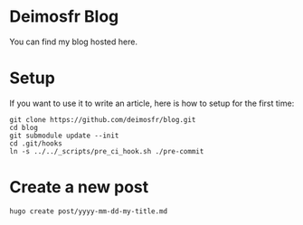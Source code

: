 # Deimosfr Blog
You can find my blog hosted here.

# Setup
If you want to use it to write an article, here is how to setup for the first time:

```
git clone https://github.com/deimosfr/blog.git
cd blog
git submodule update --init
cd .git/hooks
ln -s ../../_scripts/pre_ci_hook.sh ./pre-commit
```

# Create a new post

```
hugo create post/yyyy-mm-dd-my-title.md
```
